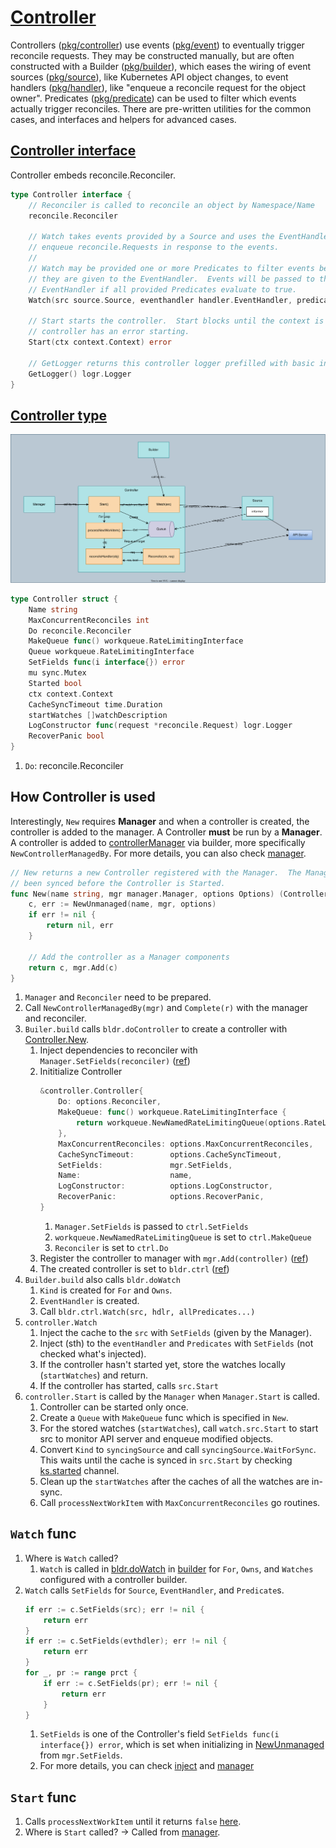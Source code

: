 # [Controller](https://pkg.go.dev/sigs.k8s.io/controller-runtime/pkg/controller)

Controllers ([pkg/controller](https://pkg.go.dev/sigs.k8s.io/controller-runtime/pkg/controller)) use events ([pkg/event](https://pkg.go.dev/sigs.k8s.io/controller-runtime/pkg/event)) to eventually trigger reconcile requests. They may be constructed manually, but are often constructed with a Builder ([pkg/builder](https://pkg.go.dev/sigs.k8s.io/controller-runtime/pkg/builder)), which eases the wiring of event sources ([pkg/source](https://pkg.go.dev/sigs.k8s.io/controller-runtime/pkg/source)), like Kubernetes API object changes, to event handlers ([pkg/handler](https://pkg.go.dev/sigs.k8s.io/controller-runtime/pkg/handler)), like "enqueue a reconcile request for the object owner". Predicates ([pkg/predicate](https://pkg.go.dev/sigs.k8s.io/controller-runtime/pkg/predicate)) can be used to filter which events actually trigger reconciles. There are pre-written utilities for the common cases, and interfaces and helpers for advanced cases.

## [Controller interface](https://github.com/kubernetes-sigs/controller-runtime/blob/v0.13.0/pkg/controller/controller.go#L66-L84)

Controller embeds reconcile.Reconciler.

```go
type Controller interface {
	// Reconciler is called to reconcile an object by Namespace/Name
	reconcile.Reconciler

	// Watch takes events provided by a Source and uses the EventHandler to
	// enqueue reconcile.Requests in response to the events.
	//
	// Watch may be provided one or more Predicates to filter events before
	// they are given to the EventHandler.  Events will be passed to the
	// EventHandler if all provided Predicates evaluate to true.
	Watch(src source.Source, eventhandler handler.EventHandler, predicates ...predicate.Predicate) error

	// Start starts the controller.  Start blocks until the context is closed or a
	// controller has an error starting.
	Start(ctx context.Context) error

	// GetLogger returns this controller logger prefilled with basic information.
	GetLogger() logr.Logger
}
```

## [Controller type](https://github.com/kubernetes-sigs/controller-runtime/blob/v0.13.0/pkg/internal/controller/controller.go#L42-L95)

![](diagram.drawio.svg)

```go
type Controller struct {
	Name string
	MaxConcurrentReconciles int
	Do reconcile.Reconciler
	MakeQueue func() workqueue.RateLimitingInterface
	Queue workqueue.RateLimitingInterface
	SetFields func(i interface{}) error
	mu sync.Mutex
	Started bool
	ctx context.Context
	CacheSyncTimeout time.Duration
	startWatches []watchDescription
	LogConstructor func(request *reconcile.Request) logr.Logger
	RecoverPanic bool
}
```

1. `Do`: reconcile.Reconciler

## How Controller is used

Interestingly, `New` requires **Manager** and when a controller is created, the controller is added to the manager. A Controller **must** be run by a **Manager**. A controller is added to [controllerManager](../manager) via builder, more specifically `NewControllerManagedBy`. For more details, you can also check [manager](../manager/).

```go
// New returns a new Controller registered with the Manager.  The Manager will ensure that shared Caches have
// been synced before the Controller is Started.
func New(name string, mgr manager.Manager, options Options) (Controller, error) {
	c, err := NewUnmanaged(name, mgr, options)
	if err != nil {
		return nil, err
	}

	// Add the controller as a Manager components
	return c, mgr.Add(c)
}
```

1. `Manager` and `Reconciler` need to be prepared.
1. Call `NewControllerManagedBy(mgr)` and `Complete(r)` with the manager and reconciler.
1. `Builer.build` calls `bldr.doController` to create a controller with [Controller.New](https://github.com/kubernetes-sigs/controller-runtime/blob/v0.13.0/pkg/controller/controller.go#L88).
	1. Inject dependencies to reconciler with `Manager.SetFields(reconciler)` ([ref](https://github.com/kubernetes-sigs/controller-runtime/blob/v0.13.0/pkg/controller/controller.go#L138))
	1. Inititialize Controller
		```go
		&controller.Controller{
			Do: options.Reconciler,
			MakeQueue: func() workqueue.RateLimitingInterface {
				return workqueue.NewNamedRateLimitingQueue(options.RateLimiter, name)
			},
			MaxConcurrentReconciles: options.MaxConcurrentReconciles,
			CacheSyncTimeout:        options.CacheSyncTimeout,
			SetFields:               mgr.SetFields,
			Name:                    name,
			LogConstructor:          options.LogConstructor,
			RecoverPanic:            options.RecoverPanic,
		}
		```
		1. `Manager.SetFields` is passed to `ctrl.SetFields`
		1. `workqueue.NewNamedRateLimitingQueue` is set to `ctrl.MakeQueue`
		1. `Reconciler` is set to `ctrl.Do`
	1. Register the controller to manager with `mgr.Add(controller)` ([ref](https://github.com/kubernetes-sigs/controller-runtime/blob/v0.13.0/pkg/controller/controller.go#L95))
	1. The created controller is set to `bldr.ctrl` ([ref](https://github.com/kubernetes-sigs/controller-runtime/blob/v0.13.0/pkg/builder/controller.go#L353))
1. `Builder.build` also calls `bldr.doWatch`
	1. `Kind` is created for `For` and `Owns`.
	1. `EventHandler` is created.
	1. Call `bldr.ctrl.Watch(src, hdlr, allPredicates...)`
1. `controller.Watch`
	1. Inject the cache to the `src` with `SetFields` (given by the Manager).
	1. Inject (sth) to the `eventHandler` and `Predicates` with `SetFields` (not checked what's injected).
	1. If the controller hasn't started yet, store the watches locally (`startWatches`) and return.
	1. If the controller has started, calls `src.Start`
1. `controller.Start` is called by the `Manager` when `Manager.Start` is called.
	1. Controller can be started only once.
	1. Create a `Queue` with `MakeQueue` func which is specified in `New`.
	1. For the stored watches (`startWatches`), call `watch.src.Start` to start src to monitor API server and enqueue modified objects.
	1. Convert `Kind` to `syncingSource` and call `syncingSource.WaitForSync`. This waits until the cache is synced in `src.Start` by checking [ks.started](https://github.com/kubernetes-sigs/controller-runtime/blob/v0.13.0/pkg/source/source.go#L123-L163) channel.
	1. Clean up the `startWatches` after the caches of all the watches are in-sync.
	1. Call `processNextWorkItem` with `MaxConcurrentReconciles` go routines.
## `Watch` func

1. Where is `Watch` called?
    1. `Watch` is called in [bldr.doWatch](https://github.com/kubernetes-sigs/controller-runtime/blob/v0.13.0/pkg/builder/controller.go#L196) in [builder](../builder) for `For`, `Owns`, and `Watches` configured with a controller builder.
1. `Watch` calls `SetFields` for `Source`, `EventHandler`, and `Predicate`s.
    ```go
	if err := c.SetFields(src); err != nil {
		return err
	}
	if err := c.SetFields(evthdler); err != nil {
		return err
	}
	for _, pr := range prct {
		if err := c.SetFields(pr); err != nil {
			return err
		}
	}
    ```
    1. `SetFields` is one of the Controller's field `SetFields func(i interface{}) error`, which is set when initializing in [NewUnmanaged](https://github.com/kubernetes-sigs/controller-runtime/blob/v0.13.0/pkg/controller/controller.go#L100) from `mgr.SetFields`.
	1. For more details, you can check [inject](../inject/) and [manager](../manager/)

## `Start` func

1. Calls `processNextWorkItem` until it returns `false` [here](https://github.com/kubernetes-sigs/controller-runtime/blob/v0.13.0/pkg/internal/controller/controller.go#L234-L235).
1. Where is `Start` called? -> Called from [manager](../manager/).
